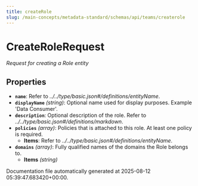 ```yaml
---
title: createRole
slug: /main-concepts/metadata-standard/schemas/api/teams/createrole
---
```


# CreateRoleRequest

*Request for creating a Role entity*

## Properties

- **`name`**: Refer to *../../type/basic.json#/definitions/entityName*.
- **`displayName`** *(string)*: Optional name used for display purposes. Example 'Data Consumer'.
- **`description`**: Optional description of the role. Refer to *../../type/basic.json#/definitions/markdown*.
- **`policies`** *(array)*: Policies that is attached to this role. At least one policy is required.
  - **Items**: Refer to *../../type/basic.json#/definitions/entityName*.
- **`domains`** *(array)*: Fully qualified names of the domains the Role belongs to.
  - **Items** *(string)*


Documentation file automatically generated at 2025-08-12 05:39:47.683420+00:00.
